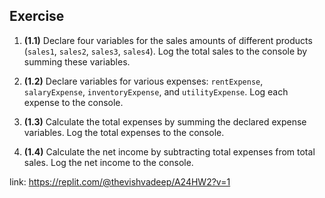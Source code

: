 ## Exercise
1.  **(1.1)** Declare four variables for the sales amounts of different products (`sales1`, `sales2`, `sales3`, `sales4`). Log the total sales to the console by summing these variables.
    
2.  **(1.2)** Declare variables for various expenses: `rentExpense`, `salaryExpense`, `inventoryExpense`, and `utilityExpense`. Log each expense to the console.
    
3.  **(1.3)** Calculate the total expenses by summing the declared expense variables. Log the total expenses to the console.
    
4.  **(1.4)** Calculate the net income by subtracting total expenses from total sales. Log the net income to the console.

link: https://replit.com/@thevishvadeep/A24HW2?v=1
